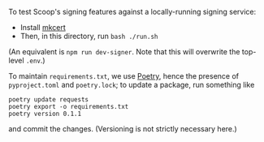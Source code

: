 To test Scoop's signing features against a locally-running signing service: 
- Install [mkcert](https://github.com/FiloSottile/mkcert) 
- Then, in this directory, run `bash ./run.sh`

(An equivalent is `npm run dev-signer`. Note that this will overwrite the top-level `.env`.)

To maintain `requirements.txt`, we use [Poetry](https://python-poetry.org/), hence the presence of `pyproject.toml` and `poetry.lock`; to update a package, run something like

```
poetry update requests
poetry export -o requirements.txt
poetry version 0.1.1
```

and commit the changes. (Versioning is not strictly necessary here.)
